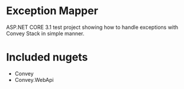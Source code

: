 # Exception Mapper
ASP.NET CORE 3.1 test project showing how to handle exceptions with Convey Stack in simple manner.

# Included nugets
- Convey
- Convey.WebApi
